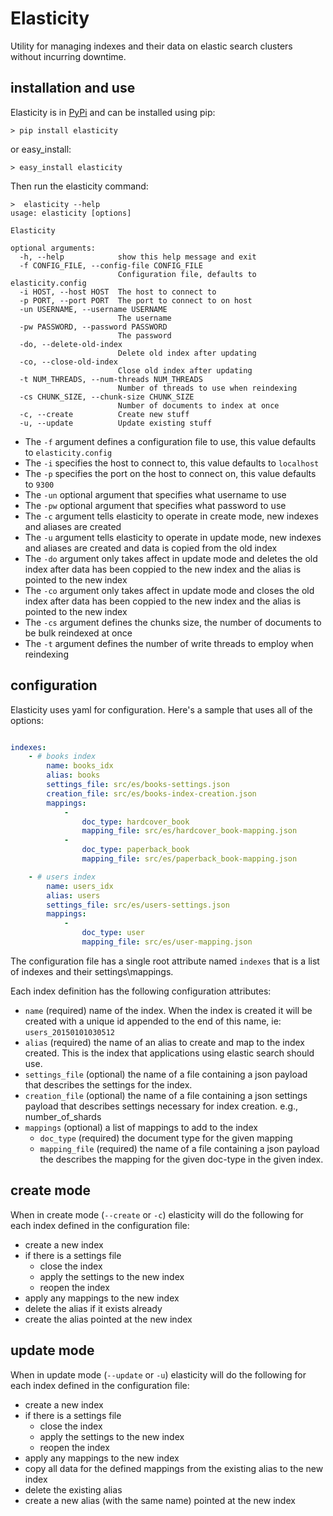 # Elasticity
Utility for managing indexes and their data on elastic search clusters without incurring downtime.

## installation and use
Elasticity is in [PyPi](https://pypi.python.org/pypi/elasticity) and can be installed using pip:
```shell
> pip install elasticity
```
or easy_install:
```shell
> easy_install elasticity
```

Then run the elasticity command:
```shell
>  elasticity --help
usage: elasticity [options]

Elasticity

optional arguments:
  -h, --help            show this help message and exit
  -f CONFIG_FILE, --config-file CONFIG_FILE
                        Configuration file, defaults to elasticity.config
  -i HOST, --host HOST  The host to connect to
  -p PORT, --port PORT  The port to connect to on host
  -un USERNAME, --username USERNAME
                        The username
  -pw PASSWORD, --password PASSWORD
                        The password
  -do, --delete-old-index
                        Delete old index after updating
  -co, --close-old-index
                        Close old index after updating
  -t NUM_THREADS, --num-threads NUM_THREADS
                        Number of threads to use when reindexing
  -cs CHUNK_SIZE, --chunk-size CHUNK_SIZE
                        Number of documents to index at once
  -c, --create          Create new stuff
  -u, --update          Update existing stuff

```

- The `-f` argument defines a configuration file to use, this value defaults to `elasticity.config`
- The `-i` specifies the host to connect to, this value defaults to `localhost`
- The `-p` specifies the port on the host to connect on, this value defaults to `9300`
- The `-un` optional argument that specifies what username to use
- The `-pw` optional argument that specifies what password to use
- The `-c` argument tells elasticity to operate in create mode, new indexes and aliases are created
- The `-u` argument tells elasticity to operate in update mode, new indexes and aliases are created and data is copied from the old index
- The `-do` argument only takes affect in update mode and deletes the old index after data has been coppied to the new index and the alias is pointed to the new index
- The `-co` argument only takes affect in update mode and closes the old index after data has been coppied to the new index and the alias is pointed to the new index
- The `-cs` argument defines the chunks size, the number of documents to be bulk reindexed at once
- The `-t` argument defines the number of write threads to employ when reindexing

## configuration
Elasticity uses yaml for configuration.  Here's a sample that uses all of the options:

```yaml

indexes:
    - # books index
        name: books_idx
        alias: books
        settings_file: src/es/books-settings.json
        creation_file: src/es/books-index-creation.json
        mappings:
            - 
                doc_type: hardcover_book
                mapping_file: src/es/hardcover_book-mapping.json
            - 
                doc_type: paperback_book
                mapping_file: src/es/paperback_book-mapping.json

    - # users index
        name: users_idx
        alias: users
        settings_file: src/es/users-settings.json
        mappings:
            - 
                doc_type: user
                mapping_file: src/es/user-mapping.json

```

The configuration file has a single root attribute named `indexes` that is a list of indexes and their settings\mappings.

Each index definition has the following configuration attributes:

- `name` (required) name of the index.  When the index is created it will be created with a unique id appended to the end of this name, ie: `users_20150101030512`
- `alias` (required) the name of an alias to create and map to the index created.  This is the index that applications using elastic search should use.
- `settings_file` (optional) the name of a file containing a json payload that describes the settings for the index.
- `creation_file` (optional) the name of a file containing a json settings payload that describes settings necessary for index creation. e.g., number_of_shards
- `mappings` (optional) a list of mappings to add to the index
  - `doc_type` (required) the document type for the given mapping
  - `mapping_file` (required) the name of a file containing a json payload the describes the mapping for the given doc-type in the given index.

## create mode
When in create mode (`--create` or `-c`) elasticity will do the following for each index defined in the configuration file:
- create a new index
- if there is a settings file
  - close the index
  - apply the settings to the new index
  - reopen the index
- apply any mappings to the new index
- delete the alias if it exists already
- create the alias pointed at the new index

## update mode
When in update mode (`--update` or `-u`) elasticity will do the following for each index defined in the configuration file:
- create a new index
- if there is a settings file
  - close the index
  - apply the settings to the new index
  - reopen the index
- apply any mappings to the new index
- copy all data for the defined mappings from the existing alias to the new index
- delete the existing alias
- create a new alias (with the same name) pointed at the new index
